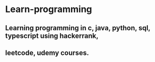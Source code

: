 # Learn-programming
## Learning programming in c, java, python, sql, typescript using hackerrank,
## leetcode, udemy courses.
